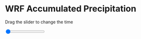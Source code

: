 <h1>WRF Accumulated Precipitation</h1>
<p>Drag the slider to change the time</p>

<div class="slidecontainer">
<input oninput='setImage(this)' class="slider" type="range" min="0" max="49" value="0" step="1" />
<img id='img'/>
</div>

<script>
var img = document.getElementById('img');
var img_array = ['/assets/images/wrf/r_wrfout_d01_2020-02-22_12:00:00.png',
'/assets/images/wrf/r_wrfout_d01_2020-02-22_13:00:00.png',
'/assets/images/wrf/r_wrfout_d01_2020-02-22_14:00:00.png',
'/assets/images/wrf/r_wrfout_d01_2020-02-22_15:00:00.png',
'/assets/images/wrf/r_wrfout_d01_2020-02-22_16:00:00.png',
'/assets/images/wrf/r_wrfout_d01_2020-02-22_17:00:00.png',
'/assets/images/wrf/r_wrfout_d01_2020-02-22_18:00:00.png',
'/assets/images/wrf/r_wrfout_d01_2020-02-22_19:00:00.png',
'/assets/images/wrf/r_wrfout_d01_2020-02-22_20:00:00.png',
'/assets/images/wrf/r_wrfout_d01_2020-02-22_21:00:00.png',
'/assets/images/wrf/r_wrfout_d01_2020-02-22_22:00:00.png',
'/assets/images/wrf/r_wrfout_d01_2020-02-22_23:00:00.png',
'/assets/images/wrf/r_wrfout_d01_2020-02-23_00:00:00.png',
'/assets/images/wrf/r_wrfout_d01_2020-02-23_01:00:00.png',
'/assets/images/wrf/r_wrfout_d01_2020-02-23_02:00:00.png',
'/assets/images/wrf/r_wrfout_d01_2020-02-23_03:00:00.png',
'/assets/images/wrf/r_wrfout_d01_2020-02-23_04:00:00.png',
'/assets/images/wrf/r_wrfout_d01_2020-02-23_05:00:00.png',
'/assets/images/wrf/r_wrfout_d01_2020-02-23_06:00:00.png',
'/assets/images/wrf/r_wrfout_d01_2020-02-23_07:00:00.png',
'/assets/images/wrf/r_wrfout_d01_2020-02-23_08:00:00.png',
'/assets/images/wrf/r_wrfout_d01_2020-02-23_09:00:00.png',
'/assets/images/wrf/r_wrfout_d01_2020-02-23_10:00:00.png',
'/assets/images/wrf/r_wrfout_d01_2020-02-23_11:00:00.png',
'/assets/images/wrf/r_wrfout_d01_2020-02-23_12:00:00.png',
'/assets/images/wrf/r_wrfout_d01_2020-02-23_13:00:00.png',
'/assets/images/wrf/r_wrfout_d01_2020-02-23_14:00:00.png',
'/assets/images/wrf/r_wrfout_d01_2020-02-23_15:00:00.png',
'/assets/images/wrf/r_wrfout_d01_2020-02-23_16:00:00.png',
'/assets/images/wrf/r_wrfout_d01_2020-02-23_17:00:00.png',
'/assets/images/wrf/r_wrfout_d01_2020-02-23_18:00:00.png',
'/assets/images/wrf/r_wrfout_d01_2020-02-23_19:00:00.png',
'/assets/images/wrf/r_wrfout_d01_2020-02-23_20:00:00.png',
'/assets/images/wrf/r_wrfout_d01_2020-02-23_21:00:00.png',
'/assets/images/wrf/r_wrfout_d01_2020-02-23_22:00:00.png',
'/assets/images/wrf/r_wrfout_d01_2020-02-23_23:00:00.png',
'/assets/images/wrf/r_wrfout_d01_2020-02-24_00:00:00.png',
'/assets/images/wrf/r_wrfout_d01_2020-02-24_01:00:00.png',
'/assets/images/wrf/r_wrfout_d01_2020-02-24_02:00:00.png',
'/assets/images/wrf/r_wrfout_d01_2020-02-24_03:00:00.png',
'/assets/images/wrf/r_wrfout_d01_2020-02-24_04:00:00.png',
'/assets/images/wrf/r_wrfout_d01_2020-02-24_05:00:00.png',
'/assets/images/wrf/r_wrfout_d01_2020-02-24_06:00:00.png',
'/assets/images/wrf/r_wrfout_d01_2020-02-24_07:00:00.png',
'/assets/images/wrf/r_wrfout_d01_2020-02-24_08:00:00.png',
'/assets/images/wrf/r_wrfout_d01_2020-02-24_09:00:00.png',
'/assets/images/wrf/r_wrfout_d01_2020-02-24_10:00:00.png',
'/assets/images/wrf/r_wrfout_d01_2020-02-24_11:00:00.png',
'/assets/images/wrf/r_wrfout_d01_2020-02-24_12:00:00.png',];
function setImage(obj)
{
        var value = obj.value;
        img.src = img_array[value];

}
</script>
